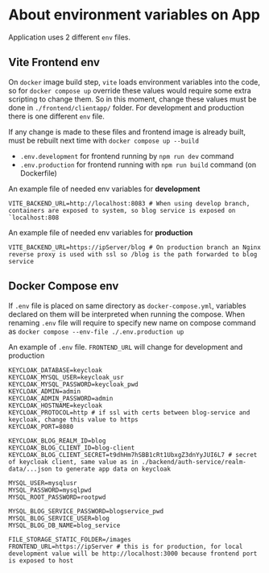 # About environment variables on App

Application uses 2 different `env` files.

## Vite Frontend env

On `docker` image build step, `vite` loads environment variables into the code, so for `docker compose up` override these values would require some extra scripting to change them. So in this moment, change these values must be done in `./frontend/clientapp/` folder. For development and production there is one different `env` file.

If any change is made to these files and frontend image is already built, must be rebuilt next time with `docker compose up --build`

- `.env.development` for frontend running by `npm run dev` command
- `.env.production` for frontend running with `npm run build` command (on Dockerfile)

An example file of needed env variables for **development**
```
VITE_BACKEND_URL=http://localhost:8083 # When using develop branch, containers are exposed to system, so blog service is exposed on `localhost:808
```

An example file of needed env variables for **production**
```
VITE_BACKEND_URL=https://ipServer/blog # On production branch an Nginx reverse proxy is used with ssl so /blog is the path forwarded to blog service
```

## Docker Compose env

If `.env` file is placed on same directory as `docker-compose.yml`, variables declared on them will be interpreted when running the compose. When renaming `.env` file will require to specify new name on compose command as `docker compose --env-file ./.env.production up`

An example of `.env` file. `FRONTEND_URL` will change for development and production
```
KEYCLOAK_DATABASE=keycloak
KEYCLOAK_MYSQL_USER=keycloak_usr 
KEYCLOAK_MYSQL_PASSWORD=keycloak_pwd
KEYCLOAK_ADMIN=admin
KEYCLOAK_ADMIN_PASSWORD=admin
KEYCLOAK_HOSTNAME=keycloak
KEYCLOAK_PROTOCOL=http # if ssl with certs between blog-service and keycloak, change this value to https
KEYCLOAK_PORT=8080

KEYCLOAK_BLOG_REALM_ID=blog
KEYCLOAK_BLOG_CLIENT_ID=blog-client
KEYCLOAK_BLOG_CLIENT_SECRET=t9dhHm7hSBB1cRt1UbxgZ3dnYyJUI6L7 # secret of keycloak client, same value as in ./backend/auth-service/realm-data/...json to generate app data on keycloak

MYSQL_USER=mysqlusr
MYSQL_PASSWORD=mysqlpwd
MYSQL_ROOT_PASSWORD=rootpwd

MYSQL_BLOG_SERVICE_PASSWORD=blogservice_pwd
MYSQL_BLOG_SERVICE_USER=blog
MYSQL_BLOG_DB_NAME=blog_service

FILE_STORAGE_STATIC_FOLDER=/images 
FRONTEND_URL=https://ipServer # this is for production, for local development value will be http://localhost:3000 because frontend port is exposed to host
```